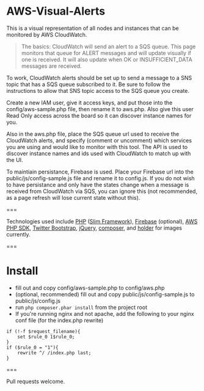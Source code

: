 AWS-Visual-Alerts
=================

This is a visual representation of all nodes and instances that can be monitored by AWS CloudWatch.

> The basics: CloudWatch will send an alert to a SQS queue. This page monitors that queue for ALERT messages and will update visually if one is received. It will also update when OK or INSUFFICIENT_DATA messages are received.

To work, CloudWatch alerts should be set up to send a message to a SNS topic that has a SQS queue subscribed to it. Be sure to follow the instructions to allow that SNS topic access to the SQS queue you create.

Create a new IAM user, give it access keys, and put those into the config/aws-sample.php file, then rename it to aws.php. Also give this user Read Only access across the board so it can discover instance names for you.

Also in the aws.php file, place the SQS queue url used to receive the CloudWatch alerts, and specify (comment or uncomment) which services you are using and would like to monitor with this tool. The API is used to discover instance names and ids used with CloudWatch to match up with the UI.

To maintiain persistance, Firebase is used. Place your Firebase url into the public/js/config-sample.js file and rename it to config.js. If you do not wish to have persistance and only have the states change when a message is received from CloudWatch via SQS, you can ignore this (not recommended, as a page refresh will lose current state without this).

===

Technologies used include [PHP](http://php.net) ([Slim Framework](http://www.slimframework.com/)), [Firebase](http://firebase.com) (optional), [AWS PHP SDK](http://aws.amazon.com/sdkforphp), [Twitter Bootstrap](http://getbootstrap.com/), [jQuery](http://jquery.com), [composer](https://getcomposer.org), and [holder](https://github.com/imsky/holder) for images currently.

===

# Install
* fill out and copy config/aws-sample.php to config/aws.php
* (optional, recommended) fill out and copy public/js/config-sample.js to public/js/config.js
* run `php composer.phar install` from the project root
* If you're running nginx and not apache, add the following to your nginx conf file (for the index.php rewrite)

```
if (!-f $request_filename){
    set $rule_0 1$rule_0;
}
if ($rule_0 = "1"){
    rewrite ^/ /index.php last;
}
```

===

Pull requests welcome.
